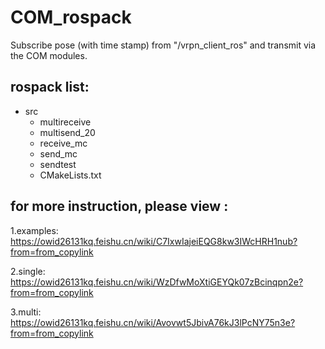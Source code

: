 # COM_rospack
Subscribe pose (with time stamp) from "/vrpn_client_ros" and transmit via the COM modules.
## rospack list:
- src
  - multireceive
  - multisend_20
  - receive_mc
  - send_mc
  - sendtest
  - CMakeLists.txt

  
## for more instruction, please view :
1.examples:    https://owid26131kq.feishu.cn/wiki/C7IxwIajeiEQG8kw3IWcHRH1nub?from=from_copylink

2.single:     https://owid26131kq.feishu.cn/wiki/WzDfwMoXtiGEYQk07zBcinqpn2e?from=from_copylink

3.multi:     https://owid26131kq.feishu.cn/wiki/Avovwt5JbivA76kJ3lPcNY75n3e?from=from_copylink
